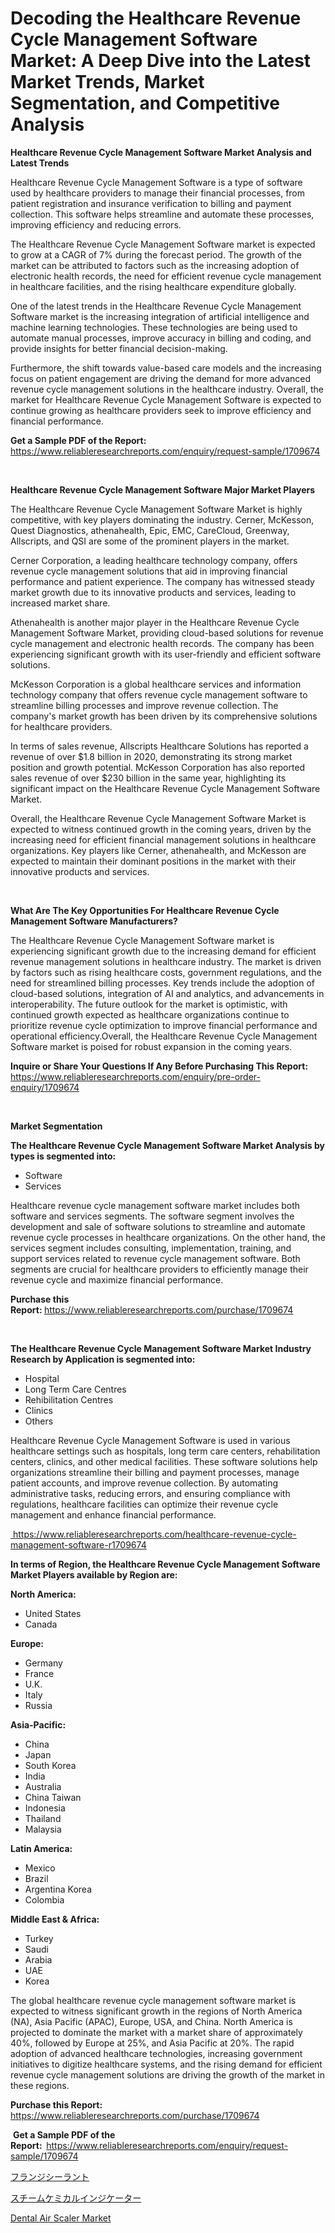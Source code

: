 <p><h1>Decoding the Healthcare Revenue Cycle Management Software Market: A Deep Dive into the Latest Market Trends, Market Segmentation, and Competitive Analysis</h1></p><p><strong>Healthcare Revenue Cycle Management Software Market Analysis and Latest Trends</strong></p>
<p><p>Healthcare Revenue Cycle Management Software is a type of software used by healthcare providers to manage their financial processes, from patient registration and insurance verification to billing and payment collection. This software helps streamline and automate these processes, improving efficiency and reducing errors.</p><p>The Healthcare Revenue Cycle Management Software market is expected to grow at a CAGR of 7% during the forecast period. The growth of the market can be attributed to factors such as the increasing adoption of electronic health records, the need for efficient revenue cycle management in healthcare facilities, and the rising healthcare expenditure globally.</p><p>One of the latest trends in the Healthcare Revenue Cycle Management Software market is the increasing integration of artificial intelligence and machine learning technologies. These technologies are being used to automate manual processes, improve accuracy in billing and coding, and provide insights for better financial decision-making.</p><p>Furthermore, the shift towards value-based care models and the increasing focus on patient engagement are driving the demand for more advanced revenue cycle management solutions in the healthcare industry. Overall, the market for Healthcare Revenue Cycle Management Software is expected to continue growing as healthcare providers seek to improve efficiency and financial performance.</p></p>
<p><strong>Get a Sample PDF of the Report:&nbsp;</strong> <a href="https://www.reliableresearchreports.com/enquiry/request-sample/1709674">https://www.reliableresearchreports.com/enquiry/request-sample/1709674</a></p>
<p>&nbsp;</p>
<p><strong>Healthcare Revenue Cycle Management Software Major Market Players</strong></p>
<p><p>The Healthcare Revenue Cycle Management Software Market is highly competitive, with key players dominating the industry. Cerner, McKesson, Quest Diagnostics, athenahealth, Epic, EMC, CareCloud, Greenway, Allscripts, and QSI are some of the prominent players in the market.</p><p>Cerner Corporation, a leading healthcare technology company, offers revenue cycle management solutions that aid in improving financial performance and patient experience. The company has witnessed steady market growth due to its innovative products and services, leading to increased market share.</p><p>Athenahealth is another major player in the Healthcare Revenue Cycle Management Software Market, providing cloud-based solutions for revenue cycle management and electronic health records. The company has been experiencing significant growth with its user-friendly and efficient software solutions.</p><p>McKesson Corporation is a global healthcare services and information technology company that offers revenue cycle management software to streamline billing processes and improve revenue collection. The company's market growth has been driven by its comprehensive solutions for healthcare providers.</p><p>In terms of sales revenue, Allscripts Healthcare Solutions has reported a revenue of over $1.8 billion in 2020, demonstrating its strong market position and growth potential. McKesson Corporation has also reported sales revenue of over $230 billion in the same year, highlighting its significant impact on the Healthcare Revenue Cycle Management Software Market.</p><p>Overall, the Healthcare Revenue Cycle Management Software Market is expected to witness continued growth in the coming years, driven by the increasing need for efficient financial management solutions in healthcare organizations. Key players like Cerner, athenahealth, and McKesson are expected to maintain their dominant positions in the market with their innovative products and services.</p></p>
<p>&nbsp;</p>
<p><strong>What Are The Key Opportunities For Healthcare Revenue Cycle Management Software Manufacturers?</strong></p>
<p><p>The Healthcare Revenue Cycle Management Software market is experiencing significant growth due to the increasing demand for efficient revenue management solutions in healthcare industry. The market is driven by factors such as rising healthcare costs, government regulations, and the need for streamlined billing processes. Key trends include the adoption of cloud-based solutions, integration of AI and analytics, and advancements in interoperability. The future outlook for the market is optimistic, with continued growth expected as healthcare organizations continue to prioritize revenue cycle optimization to improve financial performance and operational efficiency.Overall, the Healthcare Revenue Cycle Management Software market is poised for robust expansion in the coming years.</p></p>
<p><strong>Inquire or Share Your Questions If Any Before Purchasing This Report:</strong> <a href="https://www.reliableresearchreports.com/enquiry/pre-order-enquiry/1709674">https://www.reliableresearchreports.com/enquiry/pre-order-enquiry/1709674</a></p>
<p>&nbsp;</p>
<p><strong>Market Segmentation</strong></p>
<p><strong>The Healthcare Revenue Cycle Management Software Market Analysis by types is segmented into:</strong></p>
<p><ul><li>Software</li><li>Services</li></ul></p>
<p><p>Healthcare revenue cycle management software market includes both software and services segments. The software segment involves the development and sale of software solutions to streamline and automate revenue cycle processes in healthcare organizations. On the other hand, the services segment includes consulting, implementation, training, and support services related to revenue cycle management software. Both segments are crucial for healthcare providers to efficiently manage their revenue cycle and maximize financial performance.</p></p>
<p><strong>Purchase this Report:&nbsp;</strong><a href="https://www.reliableresearchreports.com/purchase/1709674">https://www.reliableresearchreports.com/purchase/1709674</a></p>
<p>&nbsp;</p>
<p><strong>The Healthcare Revenue Cycle Management Software Market Industry Research by Application is segmented into:</strong></p>
<p><ul><li>Hospital</li><li>Long Term Care Centres</li><li>Rehibilitation Centres</li><li>Clinics</li><li>Others</li></ul></p>
<p><p>Healthcare Revenue Cycle Management Software is used in various healthcare settings such as hospitals, long term care centers, rehabilitation centers, clinics, and other medical facilities. These software solutions help organizations streamline their billing and payment processes, manage patient accounts, and improve revenue collection. By automating administrative tasks, reducing errors, and ensuring compliance with regulations, healthcare facilities can optimize their revenue cycle management and enhance financial performance.</p></p>
<p><a href="https://www.reliableresearchreports.com/healthcare-revenue-cycle-management-software-r1709674">&nbsp;https://www.reliableresearchreports.com/healthcare-revenue-cycle-management-software-r1709674</a></p>
<p><strong>In terms of Region, the Healthcare Revenue Cycle Management Software Market Players available by Region are:</strong></p>
<p>
    <p> <strong> North America: </strong>
        <ul>
            <li>United States</li>
            <li>Canada</li>
        </ul>
        </p> 
    <p> <strong> Europe: </strong>
        <ul>
            <li>Germany</li>
            <li>France</li>
            <li>U.K.</li>
            <li>Italy</li>
            <li>Russia</li>
        </ul>
        </p> 
    <p> <strong> Asia-Pacific: </strong>
        <ul>
            <li>China</li>
            <li>Japan</li>
            <li>South Korea</li>
            <li>India</li>
            <li>Australia</li>
            <li>China Taiwan</li>
            <li>Indonesia</li>
            <li>Thailand</li>
            <li>Malaysia</li>
        </ul>
        </p> 
    <p> <strong> Latin America: </strong>
        <ul>
            <li>Mexico</li>
            <li>Brazil</li>
            <li>Argentina Korea</li>
            <li>Colombia</li>
        </ul>
        </p> 
    <p> <strong> Middle East & Africa: </strong>
        <ul>
            <li>Turkey</li>
            <li>Saudi</li>
            <li>Arabia</li>
            <li>UAE</li>
            <li>Korea</li>
        </ul>
    </p>
    </p>
<p><p>The global healthcare revenue cycle management software market is expected to witness significant growth in the regions of North America (NA), Asia Pacific (APAC), Europe, USA, and China. North America is projected to dominate the market with a market share of approximately 40%, followed by Europe at 25%, and Asia Pacific at 20%. The rapid adoption of advanced healthcare technologies, increasing government initiatives to digitize healthcare systems, and the rising demand for efficient revenue cycle management solutions are driving the growth of the market in these regions.</p></p>
<p><strong>Purchase this Report: </strong><a href="https://www.reliableresearchreports.com/purchase/1709674">https://www.reliableresearchreports.com/purchase/1709674</a></p>
<p>&nbsp;<strong>Get a Sample PDF of the Report:&nbsp;&nbsp;</strong><a href="https://www.reliableresearchreports.com/enquiry/request-sample/1709674">https://www.reliableresearchreports.com/enquiry/request-sample/1709674</a></p>
<p><strong></strong></p>
<p><p><a href="https://github.com/TerrellConn/Market-Research-Report-List-1/blob/main/179851013408.md">フランジシーラント</a></p><p><a href="https://github.com/mohamedbakry57/Market-Research-Report-List-3/blob/main/620116160768.md">スチームケミカルインジケーター</a></p><p><a href="https://view.publitas.com/reportprime-1/dental-air-scaler-market-focuses-on-market-share-size-and-projected-forecast-till-2031/">Dental Air Scaler Market</a></p></p>